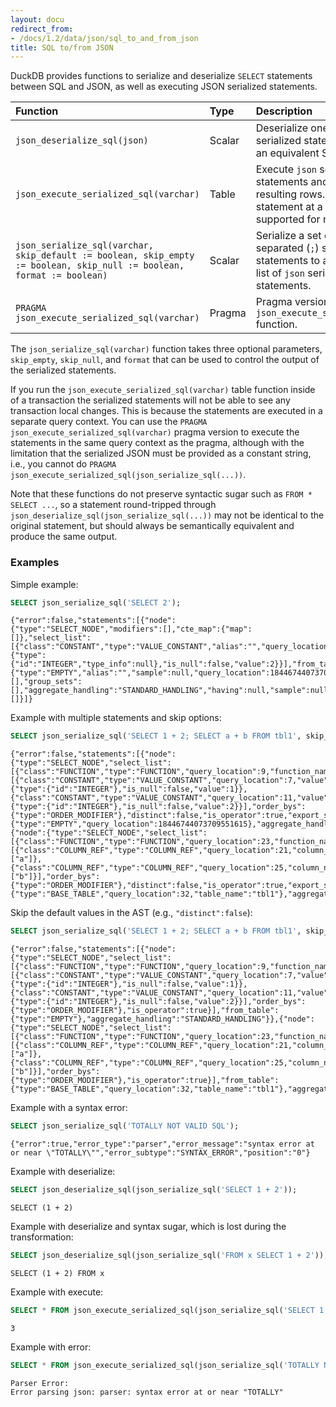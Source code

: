 ```yaml
---
layout: docu
redirect_from:
- /docs/1.2/data/json/sql_to_and_from_json
title: SQL to/from JSON
---
```


DuckDB provides functions to serialize and deserialize `SELECT` statements between SQL and JSON, as well as executing JSON serialized statements.

| Function | Type | Description |
|:------|:-|:---------|
| `json_deserialize_sql(json)` | Scalar  | Deserialize one or many `json` serialized statements back to an equivalent SQL string. |
| `json_execute_serialized_sql(varchar)` | Table | Execute `json` serialized statements and return the resulting rows. Only one statement at a time is supported for now. |
| `json_serialize_sql(varchar, skip_default := boolean, skip_empty := boolean, skip_null := boolean, format := boolean)` | Scalar | Serialize a set of semicolon-separated (`;`) select statements to an equivalent list of `json` serialized statements. |
| `PRAGMA json_execute_serialized_sql(varchar)` | Pragma | Pragma version of the `json_execute_serialized_sql` function. |

The `json_serialize_sql(varchar)` function takes three optional parameters, `skip_empty`, `skip_null`, and `format` that can be used to control the output of the serialized statements.

If you run the `json_execute_serialized_sql(varchar)` table function inside of a transaction the serialized statements will not be able to see any transaction local changes. This is because the statements are executed in a separate query context. You can use the `PRAGMA json_execute_serialized_sql(varchar)` pragma version to execute the statements in the same query context as the pragma, although with the limitation that the serialized JSON must be provided as a constant string, i.e., you cannot do `PRAGMA json_execute_serialized_sql(json_serialize_sql(...))`.

Note that these functions do not preserve syntactic sugar such as `FROM * SELECT ...`, so a statement round-tripped through `json_deserialize_sql(json_serialize_sql(...))` may not be identical to the original statement, but should always be semantically equivalent and produce the same output.

### Examples

Simple example:

```sql
SELECT json_serialize_sql('SELECT 2');
```

```text
{"error":false,"statements":[{"node":{"type":"SELECT_NODE","modifiers":[],"cte_map":{"map":[]},"select_list":[{"class":"CONSTANT","type":"VALUE_CONSTANT","alias":"","query_location":7,"value":{"type":{"id":"INTEGER","type_info":null},"is_null":false,"value":2}}],"from_table":{"type":"EMPTY","alias":"","sample":null,"query_location":18446744073709551615},"where_clause":null,"group_expressions":[],"group_sets":[],"aggregate_handling":"STANDARD_HANDLING","having":null,"sample":null,"qualify":null},"named_param_map":[]}]}
```

Example with multiple statements and skip options:

```sql
SELECT json_serialize_sql('SELECT 1 + 2; SELECT a + b FROM tbl1', skip_empty := true, skip_null := true);
```

```text
{"error":false,"statements":[{"node":{"type":"SELECT_NODE","select_list":[{"class":"FUNCTION","type":"FUNCTION","query_location":9,"function_name":"+","children":[{"class":"CONSTANT","type":"VALUE_CONSTANT","query_location":7,"value":{"type":{"id":"INTEGER"},"is_null":false,"value":1}},{"class":"CONSTANT","type":"VALUE_CONSTANT","query_location":11,"value":{"type":{"id":"INTEGER"},"is_null":false,"value":2}}],"order_bys":{"type":"ORDER_MODIFIER"},"distinct":false,"is_operator":true,"export_state":false}],"from_table":{"type":"EMPTY","query_location":18446744073709551615},"aggregate_handling":"STANDARD_HANDLING"}},{"node":{"type":"SELECT_NODE","select_list":[{"class":"FUNCTION","type":"FUNCTION","query_location":23,"function_name":"+","children":[{"class":"COLUMN_REF","type":"COLUMN_REF","query_location":21,"column_names":["a"]},{"class":"COLUMN_REF","type":"COLUMN_REF","query_location":25,"column_names":["b"]}],"order_bys":{"type":"ORDER_MODIFIER"},"distinct":false,"is_operator":true,"export_state":false}],"from_table":{"type":"BASE_TABLE","query_location":32,"table_name":"tbl1"},"aggregate_handling":"STANDARD_HANDLING"}}]}
```

Skip the default values in the AST (e.g., `"distinct":false`):

```sql
SELECT json_serialize_sql('SELECT 1 + 2; SELECT a + b FROM tbl1', skip_default := true, skip_empty := true, skip_null := true);
```

```text
{"error":false,"statements":[{"node":{"type":"SELECT_NODE","select_list":[{"class":"FUNCTION","type":"FUNCTION","query_location":9,"function_name":"+","children":[{"class":"CONSTANT","type":"VALUE_CONSTANT","query_location":7,"value":{"type":{"id":"INTEGER"},"is_null":false,"value":1}},{"class":"CONSTANT","type":"VALUE_CONSTANT","query_location":11,"value":{"type":{"id":"INTEGER"},"is_null":false,"value":2}}],"order_bys":{"type":"ORDER_MODIFIER"},"is_operator":true}],"from_table":{"type":"EMPTY"},"aggregate_handling":"STANDARD_HANDLING"}},{"node":{"type":"SELECT_NODE","select_list":[{"class":"FUNCTION","type":"FUNCTION","query_location":23,"function_name":"+","children":[{"class":"COLUMN_REF","type":"COLUMN_REF","query_location":21,"column_names":["a"]},{"class":"COLUMN_REF","type":"COLUMN_REF","query_location":25,"column_names":["b"]}],"order_bys":{"type":"ORDER_MODIFIER"},"is_operator":true}],"from_table":{"type":"BASE_TABLE","query_location":32,"table_name":"tbl1"},"aggregate_handling":"STANDARD_HANDLING"}}]}
```
Example with a syntax error:

```sql
SELECT json_serialize_sql('TOTALLY NOT VALID SQL');
```

```text
{"error":true,"error_type":"parser","error_message":"syntax error at or near \"TOTALLY\"","error_subtype":"SYNTAX_ERROR","position":"0"}
```

Example with deserialize:

```sql
SELECT json_deserialize_sql(json_serialize_sql('SELECT 1 + 2'));
```

```text
SELECT (1 + 2)
```

Example with deserialize and syntax sugar, which is lost during the transformation:

```sql
SELECT json_deserialize_sql(json_serialize_sql('FROM x SELECT 1 + 2'));
```

```text
SELECT (1 + 2) FROM x
```

Example with execute:

```sql
SELECT * FROM json_execute_serialized_sql(json_serialize_sql('SELECT 1 + 2'));
```

```text
3
```

Example with error:

```sql
SELECT * FROM json_execute_serialized_sql(json_serialize_sql('TOTALLY NOT VALID SQL'));
```

```console
Parser Error:
Error parsing json: parser: syntax error at or near "TOTALLY"
```
